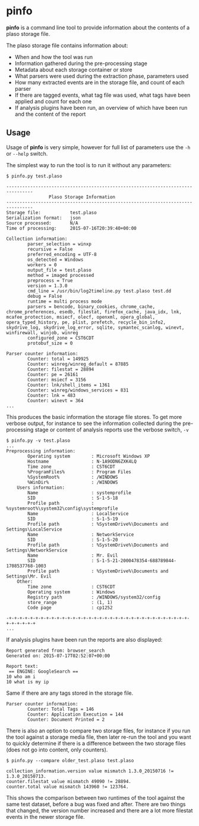 # pinfo

**pinfo** is a command line tool to provide information about the contents of a plaso storage file. 

The plaso storage file contains information about:

 + When and how the tool was run
 + Information gathered during the pre-processing stage
 + Metadata about each storage container or store
 + What parsers were used during the extraction phase, parameters used
 + How many extracted events are in the storage file, and count of each parser
 + If there are tagged events, what tag file was used, what tags have been applied and count for each one
 + If analysis plugins have been run, an overview of which have been run and the content of the report

## Usage

Usage of **pinfo** is very simple, however for full list of parameters use the ``-h`` or ``--help`` switch.

The simplest way to run the tool is to run it without any parameters:

```
$ pinfo.py test.plaso

--------------------------------------------------------------------------------
                Plaso Storage Information
--------------------------------------------------------------------------------
Storage file:           test.plaso
Serialization format:   json
Source processed:       N/A
Time of processing:     2015-07-16T20:39:40+00:00

Collection information:
        parser_selection = winxp
        recursive = False
        preferred_encoding = UTF-8
        os_detected = Windows
        workers = 0
        output_file = test.plaso
        method = imaged processed
        preprocess = True
        version = 1.3.0
        cmd_line = /usr/bin/log2timeline.py test.plaso test.dd
        debug = False
        runtime = multi process mode
        parsers = bencode, binary_cookies, chrome_cache, chrome_preferences, esedb, filestat, firefox_cache, java_idx, lnk, mcafee_protection, msiecf, olecf, openxml, opera_global, opera_typed_history, pe, plist, prefetch, recycle_bin_info2, skydrive_log, skydrive_log_error, sqlite, symantec_scanlog, winevt, winfirewall, winjob, winreg
        configured_zone = CST6CDT
        protobuf_size = 0

Parser counter information:
        Counter: total = 149925
        Counter: winreg/winreg_default = 87885
        Counter: filestat = 28894
        Counter: pe = 26161
        Counter: msiecf = 3156
        Counter: lnk/shell_items = 1361
        Counter: winreg/windows_services = 831
        Counter: lnk = 483
        Counter: winevt = 364
...
```

This produces the basic information the storage file stores. To get more verbose output, for instance to see the information collected during the pre-processing stage or content of analysis reports use the verbose switch, ``-v``

```
$ pinfo.py -v test.plaso
...
Preprocessing information:
        Operating system        : Microsoft Windows XP
        Hostname                : N-1A9ODN6ZXK4LQ
        Time zone               : CST6CDT
        %ProgramFiles%          : Program Files
        %SystemRoot%            : /WINDOWS
        %WinDir%                : /WINDOWS
    Users information:
        Name                    : systemprofile
        SID                     : S-1-5-18
        Profile path            : %systemroot%\system32\config\systemprofile
        Name                    : LocalService
        SID                     : S-1-5-19
        Profile path            : %SystemDrive%\Documents and Settings\LocalService
        Name                    : NetworkService
        SID                     : S-1-5-20
        Profile path            : %SystemDrive%\Documents and Settings\NetworkService
        Name                    : Mr. Evil
        SID                     : S-1-5-21-2000478354-688789844-1708537768-1003
        Profile path            : %SystemDrive%\Documents and Settings\Mr. Evil
    Other:
        Time zone               : CST6CDT
        Operating system        : Windows
        Registry path           : /WINDOWS/system32/config
        store_range             : (1, 1)
        Code page               : cp1252

-+-+-+-+-+-+-+-+-+-+-+-+-+-+-+-+-+-+-+-+-+-+-+-+-+-+-+-+-+-+-+-+-+-+-+-+-+-+-+-+
...
```

If analysis plugins have been run the reports are also displayed:

```
Report generated from: browser_search
Generated on: 2015-07-17T02:52:07+00:00

Report text:
 == ENGINE: GoogleSearch ==
10 who am i
10 what is my ip
```

Same if there are any tags stored in the storage file.

```
Parser counter information:
        Counter: Total Tags = 146
        Counter: Application Execution = 144
        Counter: Document Printed = 2
```

There is also an option to compare two storage files, for instance if you run the tool against a storage media file, then later re-run the tool and you want to quickly determine if there is a difference between the two storage files (does not go into content, only counters).

```
$ pinfo.py --compare older_test.plaso test.plaso 

collection_information.version value mismatch 1.3.0_20150716 != 1.3.0_20150713.
counter.filestat value mismatch 49090 != 28894.
counter.total value mismatch 143960 != 123764.
```

This shows the comparison between two runtimes of the tool against the same test dataset, before a bug was fixed and after. There are two things that changed, the version number increased and there are a lot more filestat events in the newer storage file.
